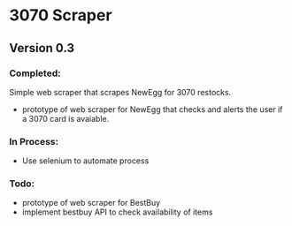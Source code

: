 # 3070 Scraper
## Version 0.3
### Completed:
Simple web scraper that scrapes NewEgg for 3070 restocks.
* prototype of web scraper for NewEgg that checks and alerts the user if a 3070 card is avaiable.

### In Process:
* Use selenium to automate process

### Todo:
* prototype of web scraper for BestBuy
* implement bestbuy API to check availability of items

